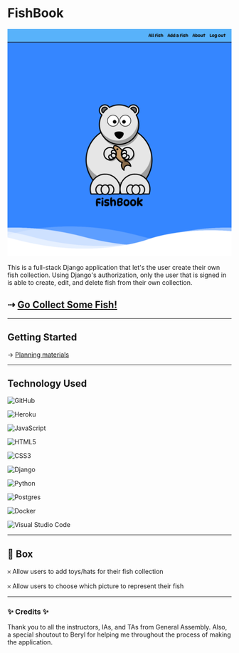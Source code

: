 

# **FishBook**
![Landing Page Image](/main_app/static/images/fishbook-landing.png)

<p> This is a full-stack Django application that let's the user create their own fish collection. Using Django's authorization, only the user that is signed in is able to create, edit, and delete fish from their own collection.
</p>

## ⇢ <a href="https://fishbook-ss.herokuapp.com/">Go Collect Some Fish!</a>


-----------------

  ## Getting Started 
  → <a href="https://trello.com/b/eA9MMZY6/fishbook"> Planning materials </a> 

-----------------

## Technology Used 
![GitHub](https://img.shields.io/badge/github-%23121011.svg?style=for-the-badge&logo=github&logoColor=white)

![Heroku](https://img.shields.io/badge/heroku-%23430098.svg?style=for-the-badge&logo=heroku&logoColor=white)

![JavaScript](https://img.shields.io/badge/javascript-%23323330.svg?style=for-the-badge&logo=javascript&logoColor=%23F7DF1E)

![HTML5](https://img.shields.io/badge/html5-%23E34F26.svg?style=for-the-badge&logo=html5&logoColor=white)

![CSS3](https://img.shields.io/badge/css3-%231572B6.svg?style=for-the-badge&logo=css3&logoColor=white)

![Django](https://img.shields.io/badge/django-%23092E20.svg?style=for-the-badge&logo=django&logoColor=white)

![Python](https://img.shields.io/badge/python-3670A0?style=for-the-badge&logo=python&logoColor=ffdd54)

![Postgres](https://img.shields.io/badge/postgres-%23316192.svg?style=for-the-badge&logo=postgresql&logoColor=white)

![Docker](https://img.shields.io/badge/docker-%230db7ed.svg?style=for-the-badge&logo=docker&logoColor=white)

![Visual Studio Code](https://img.shields.io/badge/Visual%20Studio%20Code-0078d7.svg?style=for-the-badge&logo=visual-studio-code&logoColor=white)

-------------

## 🧊 Box  
 

𐄂 Allow users to add toys/hats for their fish collection

𐄂 Allow users to choose which picture to represent their fish

----
###  ✨ Credits ✨

Thank you to all the instructors, IAs, and TAs from General Assembly. Also, a special shoutout to Beryl for helping me throughout the process of making the application. 
